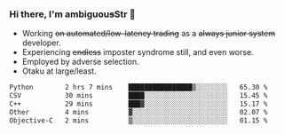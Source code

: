 ### Hi there, I'm ambiguou~~s~~Str 👋

<!--
**ambiguoustexture/ambiguoustexture** is a ✨ _special_ ✨ repository because its `README.md` (this file) appears on your GitHub profile.

Here are some ideas to get you started:
-->
- Working ~~on automated/low-latency trading~~ as a ~~always junior system~~ developer.
- Experiencing ~~endless~~ imposter syndrome still, and even worse.
- Employed by adverse selection.
- Otaku at large/least.

<!--START_SECTION:waka-->

```txt
Python        2 hrs 7 mins    ████████████████▒░░░░░░░░   65.30 %
CSV           30 mins         ████░░░░░░░░░░░░░░░░░░░░░   15.45 %
C++           29 mins         ███▓░░░░░░░░░░░░░░░░░░░░░   15.17 %
Other         4 mins          ▓░░░░░░░░░░░░░░░░░░░░░░░░   02.07 %
Objective-C   2 mins          ▒░░░░░░░░░░░░░░░░░░░░░░░░   01.15 %
```

<!--END_SECTION:waka-->

